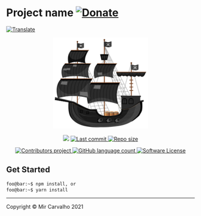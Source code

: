 # Project name  [![Donate](https://img.shields.io/badge/Donate-brightgreen.svg)](https://www.paypal.com/cgi-bin/webscr?cmd=_donations&business=BKXUAMJSNZN46&item_name=Thanks+for+Help+me%21&currency_code=BRL&source=url)

<!-- Translate -->

<a href="./README-pt-br.md">
  <img alt="Translate" src="https://img.shields.io/badge/Translate-pt--br-blue.svg">
</a>

<!-- Banner -->

<p align="center">
  <a href="" target="_blank" >
    <img alt="Banner" src="./.github/assets/black-pearl.svg" width="50%" />
  </a>
</p>

<!-- First badges -->

<p align="center">
  <!-- Codacy -->
  <a href="https://www.codacy.com/gh/deppbrazil/black-pearl/dashboard?utm_source=github.com&amp;utm_medium=referral&amp;utm_content=deppbrazil/black-pearl&amp;utm_campaign=Badge_Grade"><img src="https://app.codacy.com/project/badge/Grade/a5099e9dcb8e4dff806f75da82123efd"/></a>
  <!-- Last commit -->
  <a href="https://github.com/deppbrazil/black-pearl/commits/master">
    <img alt="Last commit" src="https://img.shields.io/github/last-commit/deppbrazil/black-pearl.svg">
  </a>
  <!-- Repo size -->
  <a href="https://github.com/deppbrazil/black-pearl">
    <img alt="Repo size" src="https://img.shields.io/github/repo-size/deppbrazil/black-pearl.svg?color=brightgreen" />
  </a>
</p>

<!-- Seconds badges -->

<p align="center">
  <!-- Contributors -->
  <a href="https://github.com/deppbrazil/black-pearl/graphs/contributors">
    <img alt="Contributors project" src="https://img.shields.io/github/contributors/deppbrazil/black-pearl.svg?color=blue" />
  </a>
  <!-- Language -->
  <a href="https://github.com/deppbrazil/black-pearl">
    <img alt="GitHub language count" src="https://img.shields.io/github/languages/top/deppbrazil/black-pearl.svg" />
  </a>
  <!-- License -->
  <a href="./LICENSE">
    <img alt="Software License" src="https://img.shields.io/badge/license-MIT-blue.svg">
  </a>
</p>

## Get Started

```console
foo@bar:~$ npm install, or
foo@bar:~$ yarn install
```

* * *

Copyright © Mir Carvalho 2021
